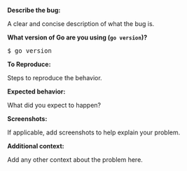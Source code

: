 **Describe the bug:**

A clear and concise description of what the bug is.

**What version of Go are you using (`go version`)?**
<pre>
$ go version
</pre>

**To Reproduce:**

Steps to reproduce the behavior.

**Expected behavior:**

What did you expect to happen?

**Screenshots:**

If applicable, add screenshots to help explain your problem.

**Additional context:**

Add any other context about the problem here.

